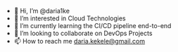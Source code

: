 - 👋 Hi, I’m @daria1ke
- 👀 I’m interested in Cloud Technologies
- 🌱 I’m currently learning the CI/CD pipeline end-to-end
- 💞️ I’m looking to collaborate on DevOps Projects
- 📫 How to reach me daria.kekele@gmail.com

<!---
daria1ke/daria1ke is a ✨ special ✨ repository because its `README.md` (this file) appears on your GitHub profile.
You can click the Preview link to take a look at your changes.
--->
